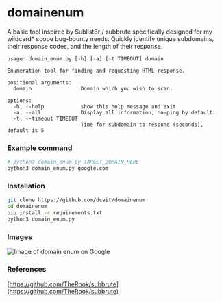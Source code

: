 # domainenum

A basic tool inspired by Sublist3r / subbrute specifically designed for my wildcard* scope bug-bounty needs. Quickly identify unique subdomains, their response codes, and the length of their response.
```
usage: domain_enum.py [-h] [-a] [-t TIMEOUT] domain

Enumeration tool for finding and requesting HTML response.

positional arguments:
  domain                Domain which you wish to scan.

options:
  -h, --help            show this help message and exit
  -a, --all             Display all information, no-ping by default.
  -t, --timeout TIMEOUT
                        Time for subdomain to respond (seconds), default is 5
```

### Example command
```bash
# python3 domain_enum.py TARGET_DOMAIN_HERE
python3 domain_enum.py google.com
```

### Installation
```bash
git clone https://github.com/dceit/domainenum
cd domainenum
pip install -r requirements.txt
python3 domain_enum.py
```

### Images
![Image of domain enum on Google](https://i.imgur.com/kaFkZ3R.png)

### References
[https://github.com/TheRook/subbrute](https://github.com/TheRook/subbrute)

